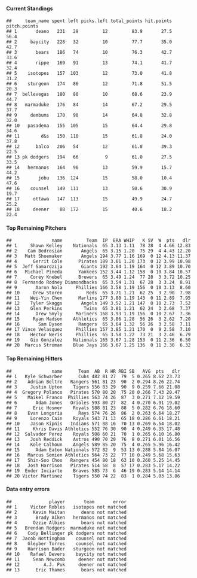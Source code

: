 #### Current Standings

    ##     team_name spent left picks.left total_points hit.points pitch.points
    ## 1       deano   231   29         12         83.9       27.5         56.4
    ## 2     baycity   228   32         10         77.7       35.0         42.7
    ## 3       bears   186   74         10         76.3       42.7         33.6
    ## 4       rippe   169   91         13         74.1       41.7         32.4
    ## 5    isotopes   157  103         12         73.0       41.8         31.2
    ## 6    sturgeon   174   86         12         71.8       51.5         20.3
    ## 7  bellevegas   180   80         10         68.6       23.9         44.7
    ## 8   marmaduke   176   84         14         67.2       29.5         37.7
    ## 9     dembums   170   90         14         64.8       32.8         32.0
    ## 10   pasadena   155  105         15         64.4       29.8         34.6
    ## 11        d&s   150  110         15         61.8       24.0         37.8
    ## 12      balco   206   54         12         61.8       39.3         22.5
    ## 13 pk dodgers   194   66          9         61.0       27.5         33.5
    ## 14   hermanos   164   96         13         59.9       15.7         44.2
    ## 15       jobu   136  124         15         58.0       10.4         47.6
    ## 16    counsel   149  111         13         50.6       30.9         19.7
    ## 17     ottawa   147  113         15         49.9       24.7         25.2
    ## 18     deener    88  172         15         40.6       18.2         22.4

#### Top Remaining Pitchers

    ##               name         Team  IP  ERA WHIP   K SV  W  pts   dlr
    ## 1     Shawn Kelley    Nationals  65 3.13 1.11  78 28  4 4.66 12.83
    ## 2    Cam Bedrosian       Angels  65 3.15 1.20  75 29  4 4.43 12.20
    ## 3   Matt Shoemaker       Angels 194 3.77 1.16 169  0 12 4.13 11.37
    ## 4      Gerrit Cole      Pirates 189 3.61 1.20 173  0 12 3.99 10.98
    ## 5  Jeff Samardzija       Giants 192 3.64 1.19 164  0 12 3.89 10.70
    ## 6   Michael Pineda      Yankees 152 3.44 1.12 158  0 10 3.84 10.57
    ## 7     Corey Knebel      Brewers  65 3.49 1.24  77 28  3 3.72 10.25
    ## 8  Fernando Rodney Diamondbacks  65 3.54 1.31  67 28  3 3.24  8.91
    ## 9       Aaron Nola     Phillies 166 3.58 1.19 156  0 10 3.13  8.60
    ## 10     Drew Storen         Reds  65 3.71 1.21  62 25  3 2.90  7.98
    ## 11    Wei-Yin Chen      Marlins 177 3.80 1.19 143  0 11 2.89  7.95
    ## 12    Tyler Skaggs       Angels 149 3.52 1.21 147  0 10 2.73  7.52
    ## 13    Glen Perkins        Twins  65 3.81 1.21  62 24  3 2.68  7.37
    ## 14      Drew Smyly     Mariners 168 3.93 1.19 156  0 10 2.67  7.36
    ## 15     Ryan Madson    Athletics  65 3.86 1.28  56 26  3 2.62  7.20
    ## 16       Sam Dyson      Rangers  65 3.64 1.32  56 26  3 2.58  7.11
    ## 17 Vince Velasquez     Phillies 157 3.85 1.21 170  0  9 2.58  7.10
    ## 18    Hector Neris     Phillies  65 3.58 1.22  73 21  3 2.46  6.79
    ## 19    Gio Gonzalez    Nationals 165 3.67 1.28 153  0 11 2.36  6.50
    ## 20  Marcus Stroman    Blue Jays 166 3.67 1.25 136  0 11 2.30  6.32

#### Top Remaining Hitters

    ##               name      Team  AB  R HR RBI SB   AVG  pts   dlr
    ## 1   Kyle Schwarber      Cubs 482 81 27  79  5 0.265 8.62 23.73
    ## 2    Adrian Beltre   Rangers 561 81 23  90  2 0.294 8.26 22.74
    ## 3     Justin Upton    Tigers 556 83 29  90  9 0.259 7.66 21.08
    ## 4  Gregory Polanco   Pirates 570 80 20  75 20 0.266 7.43 20.47
    ## 5    Maikel Franco  Phillies 563 74 26  87  3 0.271 7.12 19.59
    ## 6       Adam Jones   Orioles 593 80 27  82  4 0.270 6.91 19.02
    ## 7      Eric Hosmer    Royals 588 81 23  88  5 0.282 6.76 18.60
    ## 8    Evan Longoria      Rays 574 76 26  86  2 0.263 6.64 18.27
    ## 9     Lorenzo Cain    Royals 543 71 13  65 18 0.286 6.61 18.21
    ## 10    Jason Kipnis   Indians 571 88 16  70 13 0.269 6.54 18.02
    ## 11     Khris Davis Athletics 552 76 30  90  4 0.249 6.35 17.48
    ## 12  Salvador Perez    Royals 508 60 21  70  1 0.265 6.10 16.80
    ## 13    Josh Reddick    Astros 490 70 20  76  8 0.271 6.01 16.56
    ## 14    Kole Calhoun    Angels 589 85 20  75  4 0.265 5.96 16.42
    ## 15      Adam Eaton Nationals 572 82  9  53 13 0.288 5.84 16.07
    ## 16   Marcus Semien Athletics 564 73 22  77 10 0.249 5.68 15.63
    ## 17   Shin-Soo Choo   Rangers 454 80 18  63 10 0.260 5.25 14.45
    ## 18   Josh Harrison   Pirates 514 58  8  57 17 0.283 5.17 14.22
    ## 19  Ender Inciarte    Braves 585 73  6  46 19 0.283 5.14 14.14
    ## 20 Victor Martinez    Tigers 550 74 22  83  1 0.284 5.03 13.86

#### Data entry errors

    ##              player       team       error
    ## 1     Victor Robles   isotopes not matched
    ## 2      Kevin Maitan      deano not matched
    ## 3       Brady Aiken   hermanos not matched
    ## 4      Ozzie Albies      bears not matched
    ## 5   Brendan Rodgers  marmaduke not matched
    ## 6    Cody Bellinger pk dodgers not matched
    ## 7  Jacob Nottingham    counsel not matched
    ## 8    Gleyber Torres    counsel not matched
    ## 9    Harrison Bader   sturgeon not matched
    ## 10    Rafael Devers    baycity not matched
    ## 11     Sean Newcomb     deener not matched
    ## 12         A.J. Puk     deener not matched
    ## 13      Eric Thames      bears not matched
